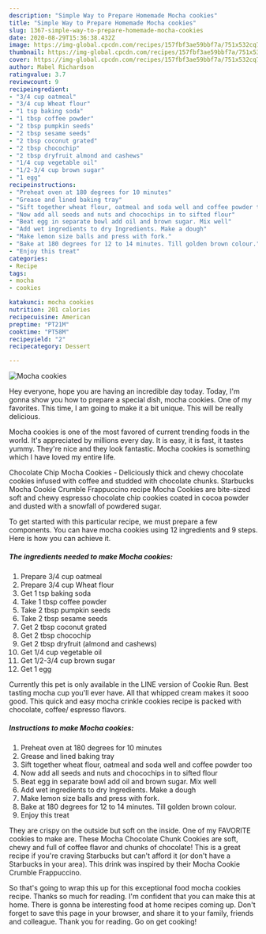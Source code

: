 ```yaml
---
description: "Simple Way to Prepare Homemade Mocha cookies"
title: "Simple Way to Prepare Homemade Mocha cookies"
slug: 1367-simple-way-to-prepare-homemade-mocha-cookies
date: 2020-08-29T15:36:38.432Z
image: https://img-global.cpcdn.com/recipes/157fbf3ae59bbf7a/751x532cq70/mocha-cookies-recipe-main-photo.jpg
thumbnail: https://img-global.cpcdn.com/recipes/157fbf3ae59bbf7a/751x532cq70/mocha-cookies-recipe-main-photo.jpg
cover: https://img-global.cpcdn.com/recipes/157fbf3ae59bbf7a/751x532cq70/mocha-cookies-recipe-main-photo.jpg
author: Mabel Richardson
ratingvalue: 3.7
reviewcount: 9
recipeingredient:
- "3/4 cup oatmeal"
- "3/4 cup Wheat flour"
- "1 tsp baking soda"
- "1 tbsp coffee powder"
- "2 tbsp pumpkin seeds"
- "2 tbsp sesame seeds"
- "2 tbsp coconut grated"
- "2 tbsp chocochip"
- "2 tbsp dryfruit almond and cashews"
- "1/4 cup vegetable oil"
- "1/2-3/4 cup brown sugar"
- "1 egg"
recipeinstructions:
- "Preheat oven at 180 degrees for 10 minutes"
- "Grease and lined baking tray"
- "Sift together wheat flour, oatmeal and soda well and coffee powder too"
- "Now add all seeds and nuts and chocochips in to sifted flour"
- "Beat egg in separate bowl add oil and brown sugar. Mix well"
- "Add wet ingredients to dry Ingredients. Make a dough"
- "Make lemon size balls and press with fork."
- "Bake at 180 degrees for 12 to 14 minutes. Till golden brown colour."
- "Enjoy this treat"
categories:
- Recipe
tags:
- mocha
- cookies

katakunci: mocha cookies 
nutrition: 201 calories
recipecuisine: American
preptime: "PT21M"
cooktime: "PT58M"
recipeyield: "2"
recipecategory: Dessert

---
```



![Mocha cookies](https://img-global.cpcdn.com/recipes/157fbf3ae59bbf7a/751x532cq70/mocha-cookies-recipe-main-photo.jpg)

Hey everyone, hope you are having an incredible day today. Today, I'm gonna show you how to prepare a special dish, mocha cookies. One of my favorites. This time, I am going to make it a bit unique. This will be really delicious.

Mocha cookies is one of the most favored of current trending foods in the world. It's appreciated by millions every day. It is easy, it is fast, it tastes yummy. They're nice and they look fantastic. Mocha cookies is something which I have loved my entire life.

Chocolate Chip Mocha Cookies - Deliciously thick and chewy chocolate cookies infused with coffee and studded with chocolate chunks. Starbucks Mocha Cookie Crumble Frappuccino recipe Mocha Cookies are bite-sized soft and chewy espresso chocolate chip cookies coated in cocoa powder and dusted with a snowfall of powdered sugar.


To get started with this particular recipe, we must prepare a few components. You can have mocha cookies using 12 ingredients and 9 steps. Here is how you can achieve it.

<!--inarticleads1-->

##### The ingredients needed to make Mocha cookies:

1. Prepare 3/4 cup oatmeal
1. Prepare 3/4 cup Wheat flour
1. Get 1 tsp baking soda
1. Take 1 tbsp coffee powder
1. Take 2 tbsp pumpkin seeds
1. Take 2 tbsp sesame seeds
1. Get 2 tbsp coconut grated
1. Get 2 tbsp chocochip
1. Get 2 tbsp dryfruit (almond and cashews)
1. Get 1/4 cup vegetable oil
1. Get 1/2-3/4 cup brown sugar
1. Get 1 egg


Currently this pet is only available in the LINE version of Cookie Run. Best tasting mocha cup you&#39;ll ever have. All that whipped cream makes it sooo good. This quick and easy mocha crinkle cookies recipe is packed with chocolate, coffee/ espresso flavors. 

<!--inarticleads2-->

##### Instructions to make Mocha cookies:

1. Preheat oven at 180 degrees for 10 minutes
1. Grease and lined baking tray
1. Sift together wheat flour, oatmeal and soda well and coffee powder too
1. Now add all seeds and nuts and chocochips in to sifted flour
1. Beat egg in separate bowl add oil and brown sugar. Mix well
1. Add wet ingredients to dry Ingredients. Make a dough
1. Make lemon size balls and press with fork.
1. Bake at 180 degrees for 12 to 14 minutes. Till golden brown colour.
1. Enjoy this treat


They are crispy on the outside but soft on the inside. One of my FAVORITE cookies to make are. These Mocha Chocolate Chunk Cookies are soft, chewy and full of coffee flavor and chunks of chocolate! This is a great recipe if you&#39;re craving Starbucks but can&#39;t afford it (or don&#39;t have a Starbucks in your area). This drink was inspired by their Mocha Cookie Crumble Frappuccino. 

So that's going to wrap this up for this exceptional food mocha cookies recipe. Thanks so much for reading. I'm confident that you can make this at home. There is gonna be interesting food at home recipes coming up. Don't forget to save this page in your browser, and share it to your family, friends and colleague. Thank you for reading. Go on get cooking!
